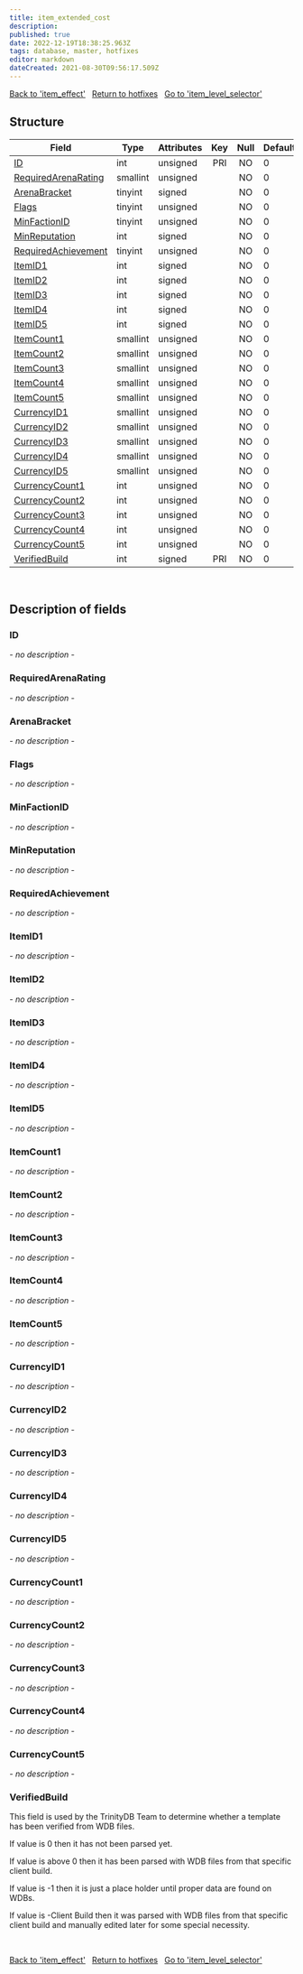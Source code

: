 ```yaml
---
title: item_extended_cost
description: 
published: true
date: 2022-12-19T18:38:25.963Z
tags: database, master, hotfixes
editor: markdown
dateCreated: 2021-08-30T09:56:17.509Z
---
```


<a href="https://trinitycore.info/en/database/master/hotfixes/item_effect" class="mt-5 v-btn v-btn--depressed v-btn--flat v-btn--outlined theme--light v-size--default darkblue--text text--lighten-3"><span class="v-btn__content"><i aria-hidden="true" class="v-icon notranslate v-icon--left mdi mdi-arrow-left theme--light"></i><span>Back to 'item_effect'</span></span></a>&nbsp;&nbsp;&nbsp;<a href="https://trinitycore.info/en/database/master/hotfixes/home" class="mt-5 v-btn v-btn--depressed v-btn--flat v-btn--outlined theme--light v-size--default darkblue--text text--lighten-3"><span class="v-btn__content"><i aria-hidden="true" class="v-icon notranslate v-icon--left mdi mdi-home-outline theme--light"></i><span>Return to hotfixes</span></span></a>&nbsp;&nbsp;&nbsp;<a href="https://trinitycore.info/en/database/master/hotfixes/item_level_selector" class="mt-5 v-btn v-btn--depressed v-btn--flat v-btn--outlined theme--light v-size--default darkblue--text text--lighten-3"><span class="v-btn__content"><span>Go to 'item_level_selector'</span><i aria-hidden="true" class="v-icon notranslate v-icon--right mdi mdi-arrow-right theme--light"></i></span></a>

## Structure

| Field | Type | Attributes | Key | Null | Default | Extra | Comment |
| --- | --- | --- | :---: | :---: | --- | --- | --- |
| [ID](#id) | int | unsigned | PRI | NO | 0 |  |  |
| [RequiredArenaRating](#requiredarenarating) | smallint | unsigned |  | NO | 0 |  |  |
| [ArenaBracket](#arenabracket) | tinyint | signed |  | NO | 0 |  |  |
| [Flags](#flags) | tinyint | unsigned |  | NO | 0 |  |  |
| [MinFactionID](#minfactionid) | tinyint | unsigned |  | NO | 0 |  |  |
| [MinReputation](#minreputation) | int | signed |  | NO | 0 |  |  |
| [RequiredAchievement](#requiredachievement) | tinyint | unsigned |  | NO | 0 |  |  |
| [ItemID1](#itemid1) | int | signed |  | NO | 0 |  |  |
| [ItemID2](#itemid2) | int | signed |  | NO | 0 |  |  |
| [ItemID3](#itemid3) | int | signed |  | NO | 0 |  |  |
| [ItemID4](#itemid4) | int | signed |  | NO | 0 |  |  |
| [ItemID5](#itemid5) | int | signed |  | NO | 0 |  |  |
| [ItemCount1](#itemcount1) | smallint | unsigned |  | NO | 0 |  |  |
| [ItemCount2](#itemcount2) | smallint | unsigned |  | NO | 0 |  |  |
| [ItemCount3](#itemcount3) | smallint | unsigned |  | NO | 0 |  |  |
| [ItemCount4](#itemcount4) | smallint | unsigned |  | NO | 0 |  |  |
| [ItemCount5](#itemcount5) | smallint | unsigned |  | NO | 0 |  |  |
| [CurrencyID1](#currencyid1) | smallint | unsigned |  | NO | 0 |  |  |
| [CurrencyID2](#currencyid2) | smallint | unsigned |  | NO | 0 |  |  |
| [CurrencyID3](#currencyid3) | smallint | unsigned |  | NO | 0 |  |  |
| [CurrencyID4](#currencyid4) | smallint | unsigned |  | NO | 0 |  |  |
| [CurrencyID5](#currencyid5) | smallint | unsigned |  | NO | 0 |  |  |
| [CurrencyCount1](#currencycount1) | int | unsigned |  | NO | 0 |  |  |
| [CurrencyCount2](#currencycount2) | int | unsigned |  | NO | 0 |  |  |
| [CurrencyCount3](#currencycount3) | int | unsigned |  | NO | 0 |  |  |
| [CurrencyCount4](#currencycount4) | int | unsigned |  | NO | 0 |  |  |
| [CurrencyCount5](#currencycount5) | int | unsigned |  | NO | 0 |  |  |
| [VerifiedBuild](#verifiedbuild) | int | signed | PRI | NO | 0 |  |  |
&nbsp;
## Description of fields

### ID
*- no description -*
&nbsp;

### RequiredArenaRating
*- no description -*
&nbsp;

### ArenaBracket
*- no description -*
&nbsp;

### Flags
*- no description -*
&nbsp;

### MinFactionID
*- no description -*
&nbsp;

### MinReputation
*- no description -*
&nbsp;

### RequiredAchievement
*- no description -*
&nbsp;

### ItemID1
*- no description -*
&nbsp;

### ItemID2
*- no description -*
&nbsp;

### ItemID3
*- no description -*
&nbsp;

### ItemID4
*- no description -*
&nbsp;

### ItemID5
*- no description -*
&nbsp;

### ItemCount1
*- no description -*
&nbsp;

### ItemCount2
*- no description -*
&nbsp;

### ItemCount3
*- no description -*
&nbsp;

### ItemCount4
*- no description -*
&nbsp;

### ItemCount5
*- no description -*
&nbsp;

### CurrencyID1
*- no description -*
&nbsp;

### CurrencyID2
*- no description -*
&nbsp;

### CurrencyID3
*- no description -*
&nbsp;

### CurrencyID4
*- no description -*
&nbsp;

### CurrencyID5
*- no description -*
&nbsp;

### CurrencyCount1
*- no description -*
&nbsp;

### CurrencyCount2
*- no description -*
&nbsp;

### CurrencyCount3
*- no description -*
&nbsp;

### CurrencyCount4
*- no description -*
&nbsp;

### CurrencyCount5
*- no description -*
&nbsp;

### VerifiedBuild
This field is used by the TrinityDB Team to determine whether a template has been verified from WDB files.

If value is 0 then it has not been parsed yet.

If value is above 0 then it has been parsed with WDB files from that specific client build.

If value is -1 then it is just a place holder until proper data are found on WDBs.

If value is -Client Build then it was parsed with WDB files from that specific client build and manually edited later for some special necessity.

&nbsp;

<a href="https://trinitycore.info/en/database/master/hotfixes/item_effect" class="mt-5 v-btn v-btn--depressed v-btn--flat v-btn--outlined theme--light v-size--default darkblue--text text--lighten-3"><span class="v-btn__content"><i aria-hidden="true" class="v-icon notranslate v-icon--left mdi mdi-arrow-left theme--light"></i><span>Back to 'item_effect'</span></span></a>&nbsp;&nbsp;&nbsp;<a href="https://trinitycore.info/en/database/master/hotfixes/home" class="mt-5 v-btn v-btn--depressed v-btn--flat v-btn--outlined theme--light v-size--default darkblue--text text--lighten-3"><span class="v-btn__content"><i aria-hidden="true" class="v-icon notranslate v-icon--left mdi mdi-home-outline theme--light"></i><span>Return to hotfixes</span></span></a>&nbsp;&nbsp;&nbsp;<a href="https://trinitycore.info/en/database/master/hotfixes/item_level_selector" class="mt-5 v-btn v-btn--depressed v-btn--flat v-btn--outlined theme--light v-size--default darkblue--text text--lighten-3"><span class="v-btn__content"><span>Go to 'item_level_selector'</span><i aria-hidden="true" class="v-icon notranslate v-icon--right mdi mdi-arrow-right theme--light"></i></span></a>
